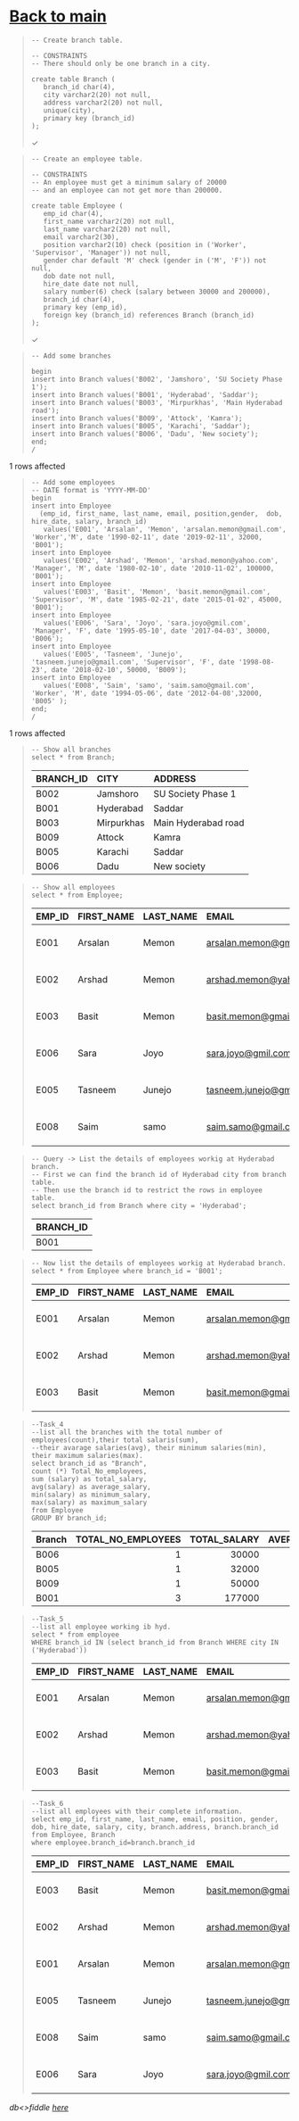 # [Back to main](https://github.com/glaghari/database-assignement-2019)
<!-- -->
>     -- Create branch table.
>     
>     -- CONSTRAINTS
>     -- There should only be one branch in a city.
>     
>     create table Branch (
>        branch_id char(4),
>        city varchar2(20) not null,
>        address varchar2(20) not null,
>        unique(city),
>        primary key (branch_id)
>     );
> 
> ✓

<!-- -->
>     -- Create an employee table.
>     
>     -- CONSTRAINTS
>     -- An employee must get a minimum salary of 20000
>     -- and an employee can not get more than 200000.
>     
>     create table Employee (
>        emp_id char(4),
>        first_name varchar2(20) not null,
>        last_name varchar2(20) not null,
>        email varchar2(30),
>        position varchar2(10) check (position in ('Worker', 'Supervisor', 'Manager')) not null,
>        gender char default 'M' check (gender in ('M', 'F')) not null,
>        dob date not null,
>        hire_date date not null,
>        salary number(6) check (salary between 30000 and 200000),
>        branch_id char(4),
>        primary key (emp_id),
>        foreign key (branch_id) references Branch (branch_id)
>     );
> 
> ✓

<!-- -->
>     -- Add some branches
>     
>     begin
>     insert into Branch values('B002', 'Jamshoro', 'SU Society Phase 1');
>     insert into Branch values('B001', 'Hyderabad', 'Saddar');
>     insert into Branch values('B003', 'Mirpurkhas', 'Main Hyderabad road');
>     insert into Branch values('B009', 'Attock', 'Kamra');
>     insert into Branch values('B005', 'Karachi', 'Saddar');
>     insert into Branch values('B006', 'Dadu', 'New society');
>     end;
>     /
> 
1 rows affected

<!-- -->
>     -- Add some employees
>     -- DATE format is 'YYYY-MM-DD'
>     begin
>     insert into Employee
>       (emp_id, first_name, last_name, email, position,gender,  dob, hire_date, salary, branch_id)
>        values('E001', 'Arsalan', 'Memon', 'arsalan.memon@gmail.com', 'Worker','M', date '1990-02-11', date '2019-02-11', 32000, 'B001');
>     insert into Employee
>        values('E002', 'Arshad', 'Memon', 'arshad.memon@yahoo.com', 'Manager', 'M', date '1980-02-10', date '2010-11-02', 100000, 'B001');
>     insert into Employee
>        values('E003', 'Basit', 'Memon', 'basit.memon@gmail.com', 'Supervisor', 'M', date '1985-02-21', date '2015-01-02', 45000, 'B001');
>     insert into Employee
>        values('E006', 'Sara', 'Joyo', 'sara.joyo@gmil.com', 'Manager', 'F', date '1995-05-10', date '2017-04-03', 30000, 'B006');
>     insert into Employee
>        values('E005', 'Tasneem', 'Junejo', 'tasneem.junejo@gmail.com', 'Supervisor', 'F', date '1998-08-23', date '2018-02-10', 50000, 'B009');
>     insert into Employee
>        values('E008', 'Saim', 'samo', 'saim.samo@gmail.com', 'Worker', 'M', date '1994-05-06', date '2012-04-08',32000, 'B005' );
>     end;
>     /
> 
1 rows affected

<!-- -->
>     -- Show all branches
>     select * from Branch;
> 
> | BRANCH_ID | CITY       | ADDRESS             |
> | :-------- | :--------- | :------------------ |
> | B002      | Jamshoro   | SU Society Phase 1  |
> | B001      | Hyderabad  | Saddar              |
> | B003      | Mirpurkhas | Main Hyderabad road |
> | B009      | Attock     | Kamra               |
> | B005      | Karachi    | Saddar              |
> | B006      | Dadu       | New society         |

<!-- -->
>     -- Show all employees
>     select * from Employee;
> 
> | EMP_ID | FIRST_NAME | LAST_NAME | EMAIL                    | POSITION   | GENDER | DOB       | HIRE_DATE | SALARY | BRANCH_ID |
> | :----- | :--------- | :-------- | :----------------------- | :--------- | :----- | :-------- | :-------- | -----: | :-------- |
> | E001   | Arsalan    | Memon     | arsalan.memon@gmail.com  | Worker     | M      | 11-FEB-90 | 11-FEB-19 |  32000 | B001      |
> | E002   | Arshad     | Memon     | arshad.memon@yahoo.com   | Manager    | M      | 10-FEB-80 | 02-NOV-10 | 100000 | B001      |
> | E003   | Basit      | Memon     | basit.memon@gmail.com    | Supervisor | M      | 21-FEB-85 | 02-JAN-15 |  45000 | B001      |
> | E006   | Sara       | Joyo      | sara.joyo@gmil.com       | Manager    | F      | 10-MAY-95 | 03-APR-17 |  30000 | B006      |
> | E005   | Tasneem    | Junejo    | tasneem.junejo@gmail.com | Supervisor | F      | 23-AUG-98 | 10-FEB-18 |  50000 | B009      |
> | E008   | Saim       | samo      | saim.samo@gmail.com      | Worker     | M      | 06-MAY-94 | 08-APR-12 |  32000 | B005      |

<!-- -->
>     -- Query -> List the details of employees workig at Hyderabad branch.
>     -- First we can find the branch id of Hyderabad city from branch table.
>     -- Then use the branch id to restrict the rows in employee table.
>     select branch_id from Branch where city = 'Hyderabad';
> 
> | BRANCH_ID |
> | :-------- |
> | B001      |

<!-- -->
>     -- Now list the details of employees workig at Hyderabad branch.
>     select * from Employee where branch_id = 'B001';
> 
> | EMP_ID | FIRST_NAME | LAST_NAME | EMAIL                   | POSITION   | GENDER | DOB       | HIRE_DATE | SALARY | BRANCH_ID |
> | :----- | :--------- | :-------- | :---------------------- | :--------- | :----- | :-------- | :-------- | -----: | :-------- |
> | E001   | Arsalan    | Memon     | arsalan.memon@gmail.com | Worker     | M      | 11-FEB-90 | 11-FEB-19 |  32000 | B001      |
> | E002   | Arshad     | Memon     | arshad.memon@yahoo.com  | Manager    | M      | 10-FEB-80 | 02-NOV-10 | 100000 | B001      |
> | E003   | Basit      | Memon     | basit.memon@gmail.com   | Supervisor | M      | 21-FEB-85 | 02-JAN-15 |  45000 | B001      |

<!-- -->
>     --Task_4
>     --list all the branches with the total number of employees(count),their total salaris(sum),
>     --their avarage salaries(avg), their minimum salaries(min), their maximum salaries(max).
>     select branch_id as "Branch",
>     count (*) Total_No_employees,
>     sum (salary) as total_salary,
>     avg(salary) as average_salary,
>     min(salary) as minimum_salary,
>     max(salary) as maximum_salary
>     from Employee
>     GROUP BY branch_id;
> 
> | Branch | TOTAL_NO_EMPLOYEES | TOTAL_SALARY | AVERAGE_SALARY | MINIMUM_SALARY | MAXIMUM_SALARY |
> | :----- | -----------------: | -----------: | -------------: | -------------: | -------------: |
> | B006   |                  1 |        30000 |          30000 |          30000 |          30000 |
> | B005   |                  1 |        32000 |          32000 |          32000 |          32000 |
> | B009   |                  1 |        50000 |          50000 |          50000 |          50000 |
> | B001   |                  3 |       177000 |          59000 |          32000 |         100000 |

<!-- -->
>     --Task_5
>     --list all employee working ib hyd.
>     select * from employee
>     WHERE branch_id IN (select branch_id from Branch WHERE city IN ('Hyderabad'))
> 
> | EMP_ID | FIRST_NAME | LAST_NAME | EMAIL                   | POSITION   | GENDER | DOB       | HIRE_DATE | SALARY | BRANCH_ID |
> | :----- | :--------- | :-------- | :---------------------- | :--------- | :----- | :-------- | :-------- | -----: | :-------- |
> | E001   | Arsalan    | Memon     | arsalan.memon@gmail.com | Worker     | M      | 11-FEB-90 | 11-FEB-19 |  32000 | B001      |
> | E002   | Arshad     | Memon     | arshad.memon@yahoo.com  | Manager    | M      | 10-FEB-80 | 02-NOV-10 | 100000 | B001      |
> | E003   | Basit      | Memon     | basit.memon@gmail.com   | Supervisor | M      | 21-FEB-85 | 02-JAN-15 |  45000 | B001      |

<!-- -->
>     --Task_6
>     --list all employees with their complete information. 
>     select emp_id, first_name, last_name, email, position, gender, dob, hire_date, salary, city, branch.address, branch.branch_id
>     from Employee, Branch
>     where employee.branch_id=branch.branch_id
> 
> | EMP_ID | FIRST_NAME | LAST_NAME | EMAIL                    | POSITION   | GENDER | DOB       | HIRE_DATE | SALARY | CITY      | ADDRESS     | BRANCH_ID |
> | :----- | :--------- | :-------- | :----------------------- | :--------- | :----- | :-------- | :-------- | -----: | :-------- | :---------- | :-------- |
> | E003   | Basit      | Memon     | basit.memon@gmail.com    | Supervisor | M      | 21-FEB-85 | 02-JAN-15 |  45000 | Hyderabad | Saddar      | B001      |
> | E002   | Arshad     | Memon     | arshad.memon@yahoo.com   | Manager    | M      | 10-FEB-80 | 02-NOV-10 | 100000 | Hyderabad | Saddar      | B001      |
> | E001   | Arsalan    | Memon     | arsalan.memon@gmail.com  | Worker     | M      | 11-FEB-90 | 11-FEB-19 |  32000 | Hyderabad | Saddar      | B001      |
> | E005   | Tasneem    | Junejo    | tasneem.junejo@gmail.com | Supervisor | F      | 23-AUG-98 | 10-FEB-18 |  50000 | Attock    | Kamra       | B009      |
> | E008   | Saim       | samo      | saim.samo@gmail.com      | Worker     | M      | 06-MAY-94 | 08-APR-12 |  32000 | Karachi   | Saddar      | B005      |
> | E006   | Sara       | Joyo      | sara.joyo@gmil.com       | Manager    | F      | 10-MAY-95 | 03-APR-17 |  30000 | Dadu      | New society | B006      |

*db<>fiddle [here](https://dbfiddle.uk/?rdbms=oracle_11.2&fiddle=02835939497541b0cf01bdd9dc249d0d)*

